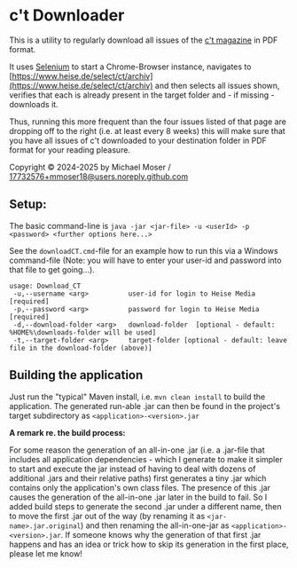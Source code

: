 # c't Downloader
This is a utility to regularly download all issues of the [c't magazine](https://www.heise.de/ct) in PDF format.

It uses [Selenium](https://www.selenium.dev/) to start a Chrome-Browser instance, navigates to 
[https://www.heise.de/select/ct/archiv](https://www.heise.de/select/ct/archiv) and then selects 
all issues shown, verifies that each is already present in the target folder and - if missing - downloads it.

Thus, running this more frequent than the four issues listed of that page are dropping off to the right (i.e. at least every 8 weeks) this will make sure that you have all issues of c't downloaded to your destination folder in PDF format for your reading pleasure.

Copyright © 2024-2025 by Michael Moser / 17732576+mmoser18@users.noreply.github.com

## Setup:
The basic command-line is 
`java -jar <jar-file> -u <userId> -p <password> <further options here...>`

See the `downloadCT.cmd`-file for an example how to run this via a Windows command-file
(Note: you will have to enter your user-id and password into that file to get going...).

```
usage: Download_CT
 -u,--username <arg>          user-id for login to Heise Media [required]
 -p,--password <arg>          password for login to Heise Media [required]
 -d,--download-folder <arg>   download-folder  [optional - default: %HOME%\downloads-folder will be used]
 -t,--target-folder <arg>     target-folder [optional - default: leave file in the download-folder (above)]
```

## Building the application

Just run the "typical" Maven install, i.e. `mvn clean install` to build the application. The generated run-able .jar can then be found in the project's target subdirectory as `<application>-<version>.jar`

__A remark re. the build process:__

For some reason the generation of an all-in-one .jar (i.e. a .jar-file that includes all application dependencies - which I generate to make it simpler to start and execute the jar instead of having to deal with dozens of additional .jars and their relative paths) first generates a tiny .jar which contains only the application's own class files. The presence of this .jar causes the generation of the all-in-one .jar later in the build to fail. So I added build steps to generate the second .jar under a different name, then to move the first .jar out of the way (by renaming it as `<jar-name>.jar.original`) and then renaming the all-in-one-jar as `<application>-<version>.jar`. If someone knows why the generation of that first .jar happens and has an idea or trick how to skip its generation in the first place, please let me know! 
